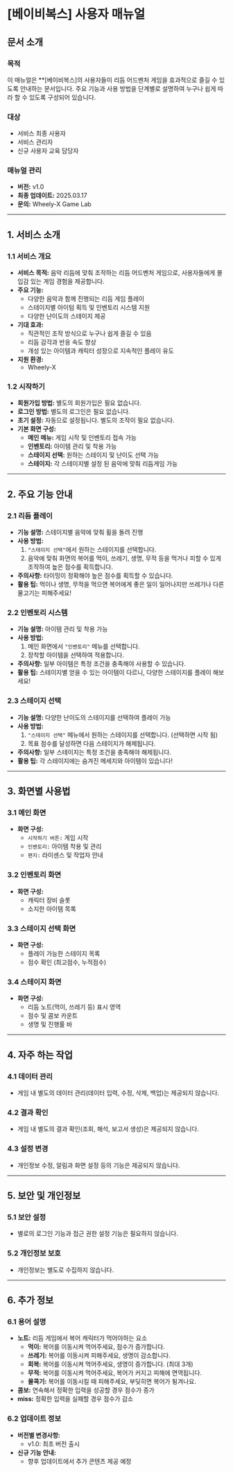 # [베이비복스] 사용자 매뉴얼

## 문서 소개

### 목적
이 매뉴얼은 **[베이비복스]의 사용자들이 리듬 어드벤처 게임을 효과적으로 즐길 수 있도록 안내하는 문서입니다. 주요 기능과 사용 방법을 단계별로 설명하여 누구나 쉽게 따라 할 수 있도록 구성되어 있습니다.

### 대상
- 서비스 최종 사용자
- 서비스 관리자
- 신규 사용자 교육 담당자

### 매뉴얼 관리
- **버전:** v1.0
- **최종 업데이트:** 2025.03.17
- **문의:** Wheely-X Game Lab

---

## 1. 서비스 소개

### 1.1 서비스 개요
- **서비스 목적:** 음악 리듬에 맞춰 조작하는 리듬 어드벤처 게임으로, 사용자들에게 몰입감 있는 게임 경험을 제공합니다.
- **주요 기능:**
  - 다양한 음악과 함께 진행되는 리듬 게임 플레이
  - 스테이지별 아이텀 획득 및 인벤토리 시스템 지원
  - 다양한 난이도의 스테이지 제공
- **기대 효과:**
  - 직관적인 조작 방식으로 누구나 쉽게 즐길 수 있음
  - 리듬 감각과 반응 속도 향상
  - 개성 있는 아이템과 캐릭터 성장으로 지속적인 플레이 유도
- **지원 환경:**
  - Wheely-X

### 1.2 시작하기
- **회원가입 방법:** 별도의 회원가입은 필요 없습니다.
- **로그인 방법:** 별도의 로그인은 필요 없습니다.
- **초기 설정:** 자동으로 설정됩니다. 별도의 조작이 필요 없습니다.
- **기본 화면 구성:**
  - **메인 메뉴:** 게임 시작 및 인벤토리 접속 가능
  - **인벤토리:** 아이템 관리 및 착용 가능
  - **스테이지 선택:** 원하는 스테이지 및 난이도 선택 가능
  - **스테이지:** 각 스테이지별 설정 된 음악에 맞춰 리듬게임 가능

---

## 2. 주요 기능 안내

### 2.1 리듬 플레이
- **기능 설명:** 스테이지별 음악에 맞춰 휠을 돌려 진행
- **사용 방법:**
  1. `"스테이지 선택"`에서 원하는 스테이지를 선택합니다.
  2. 음악에 맞춰 화면의 복어를 먹이, 쓰레기, 생명, 무적 등을 먹거나 피할 수 있게 조작하여 높은 점수를 획득합니다.
- **주의사항:** 타이밍이 정확해야 높은 점수를 획득할 수 있습니다.
- **활용 팁:** 먹이나 생명, 무적을 먹으면 복어에게 좋은 일이 일어나지만 쓰레기나 다른 물고기는 피해주세요!

### 2.2 인벤토리 시스템
- **기능 설명:** 아이템 관리 및 착용 가능
- **사용 방법:**
  1. 메인 화면에서 `"인벤토리"` 메뉴를 선택합니다.
  2. 장착할 아이템을 선택하여 적용합니다.
- **주의사항:** 일부 아이템은 특정 조건을 충족해야 사용할 수 있습니다.
- **활용 팁:** 스테이지별 얻을 수 있는 아이템이 다르니, 다양한 스테이지를 플레이 해보세요!

### 2.3 스테이지 선택
- **기능 설명:** 다양한 난이도의 스테이지를 선택하여 플레이 가능
- **사용 방법:**
  1. `"스테이지 선택"` 메뉴에서 원하는 스테이지를 선택합니다. (선택하면 시작 됨)
  2. 목표 점수를 달성하면 다음 스테이지가 해제됩니다.
- **주의사항:** 일부 스테이지는 특정 조건을 충족해야 해제됩니다.
- **활용 팁:** 각 스테이지에는 숨겨진 메세지와 아이템이 있습니다!

---

## 3. 화면별 사용법

### 3.1 메인 화면
- **화면 구성:**
  - `시작하기 버튼:` 게임 시작
  - `인벤토리:` 아이템 착용 및 관리
  - `편지:` 라이센스 및 작업자 안내

### 3.2 인벤토리 화면
- **화면 구성:**
  - 캐릭터 장비 슬롯
  - 소지한 아이템 목록

### 3.3 스테이지 선택 화면
- **화면 구성:**
  - 플레이 가능한 스테이지 목록
  - 점수 확인 (최고점수, 누적점수)

### 3.4 스테이지 화면
- **화면 구성:**
  - 리듬 노트(먹이, 쓰레기 등) 표시 영역
  - 점수 및 콤보 카운트
  - 생명 및 진행률 바

---

## 4. 자주 하는 작업

### 4.1 데이터 관리
- 게임 내 별도의 데이터 관리(데이터 입력, 수정, 삭제, 백업)는 제공되지 않습니다.

### 4.2 결과 확인
- 게임 내 별도의 결과 확인(조회, 해석, 보고서 생성)은 제공되지 않습니다.

### 4.3 설정 변경
- 개인정보 수정, 알림과 화면 설정 등의 기능은 제공되지 않습니다.

---

## 5. 보안 및 개인정보

### 5.1 보안 설정
- 별로의 로그인 기능과 접근 권한 설정 기능은 필요하지 않습니다. 

### 5.2 개인정보 보호
- 개인정보는 별도로 수집하지 않습니다.

---

## 6. 추가 정보

### 6.1 용어 설명
- **노트:** 리듬 게임에서 복어 캐릭터가 먹어야하는 요소
	- **먹이:** 복어를 이동시켜 먹어주세요, 점수가 증가합니다.
	- **쓰레기:** 복어를 이동시켜 피해주세요, 생명이 감소합니다.
	- **회복:** 복어를 이동시켜 먹어주세요, 생명이 증가합니다. (최대 3개)
	- **무적:** 복어를 이동시켜 먹어주세요, 복어가 커지고 피해에 면역됩니다.
	- **물콕기:** 복어를 이동시킬 때 피해주세요, 부딪히면 복어가 튕겨나요.
- **콤보:** 연속해서 정확한 입력을 성공할 경우 점수가 증가
- **miss:** 정확한 입력을 실패할 경우 점수가 감소


### 6.2 업데이트 정보
- **버전별 변경사항:**
  - v1.0: 최초 버전 출시
- **신규 기능 안내:**
  - 향후 업데이트에서 추가 콘텐츠 제공 예정
